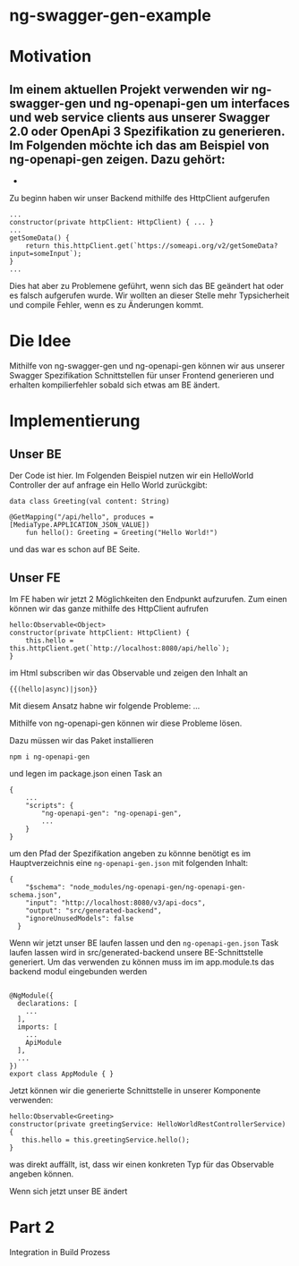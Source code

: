 # ng-swagger-gen-example
# Motivation
Im einem aktuellen Projekt verwenden wir ng-swagger-gen und ng-openapi-gen um interfaces und web service clients aus unserer Swagger 2.0 oder OpenApi 3 Spezifikation zu generieren.
Im Folgenden möchte ich das am Beispiel von ng-openapi-gen zeigen. Dazu gehört:
- 
- 

Zu beginn haben wir unser Backend mithilfe des HttpClient aufgerufen

```
...
constructor(private httpClient: HttpClient) { ... }
...
getSomeData() {
    return this.httpClient.get(`https://someapi.org/v2/getSomeData?input=someInput`);
}
...
```

Dies hat aber zu Problemene geführt, wenn sich das BE geändert hat oder es falsch aufgerufen wurde. Wir wollten an dieser Stelle mehr Typsicherheit und compile Fehler, wenn es zu Änderungen kommt.

# Die Idee
Mithilfe von ng-swagger-gen und ng-openapi-gen können wir aus unserer Swagger Spezifikation Schnittstellen für unser Frontend generieren und erhalten kompilierfehler sobald sich etwas am BE ändert. 

# Implementierung
## Unser BE
Der Code ist hier. Im Folgenden Beispiel nutzen wir ein HelloWorld Controller der auf anfrage ein Hello World zurückgibt:
```
data class Greeting(val content: String)

@GetMapping("/api/hello", produces = [MediaType.APPLICATION_JSON_VALUE])
    fun hello(): Greeting = Greeting("Hello World!")
```
und das war es schon auf BE Seite.

## Unser FE
Im FE haben wir jetzt 2 Möglichkeiten den Endpunkt aufzurufen. 
Zum einen können wir das ganze mithilfe des HttpClient aufrufen
```
hello:Observable<Object>
constructor(private httpClient: HttpClient) { 
    this.hello = this.httpClient.get(`http://localhost:8080/api/hello`);
}
```
im Html subscriben wir das Observable und zeigen den Inhalt an
```
{{(hello|async)|json}}
```
Mit diesem Ansatz habne wir folgende Probleme: ...

Mithilfe von ng-openapi-gen können wir diese Probleme lösen.

Dazu müssen wir das Paket installieren
```
npm i ng-openapi-gen
```

und legen im package.json einen Task an

```
{
    ...
    "scripts": {
        "ng-openapi-gen": "ng-openapi-gen",
        ...
    }
}
```
um den Pfad der Spezifikation angeben zu könnne benötigt es im Hauptverzeichnis eine ```ng-openapi-gen.json``` mit folgenden Inhalt:
```
{
    "$schema": "node_modules/ng-openapi-gen/ng-openapi-gen-schema.json",
    "input": "http://localhost:8080/v3/api-docs",
    "output": "src/generated-backend",
    "ignoreUnusedModels": false
  }
```
Wenn wir jetzt unser BE laufen lassen und den ```ng-openapi-gen.json``` Task laufen lassen wird in src/generated-backend unsere BE-Schnittstelle generiert. Um das verwenden zu können muss im im app.module.ts das backend modul eingebunden werden
```

@NgModule({
  declarations: [
    ...
  ],
  imports: [
    ...
    ApiModule
  ],
  ...
})
export class AppModule { }
```
Jetzt können wir die generierte Schnittstelle in unserer Komponente verwenden:

```
hello:Observable<Greeting>
constructor(private greetingService: HelloWorldRestControllerService) { 
   this.hello = this.greetingService.hello();
}
```
was direkt auffällt, ist, dass wir einen konkreten Typ für das Observable angeben können.

Wenn sich jetzt unser BE ändert

# Part 2 
Integration in Build Prozess